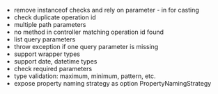 * remove instanceof checks and rely on parameter - in for casting
* check duplicate operation id
* multiple path parameters
* no method in controller matching operation id found
* list query parameters
* throw exception if one query parameter is missing
* support wrapper types
* support date, datetime types
* check required parameters
* type validation: maximum, minimum, pattern, etc.
* expose property naming strategy as option PropertyNamingStrategy